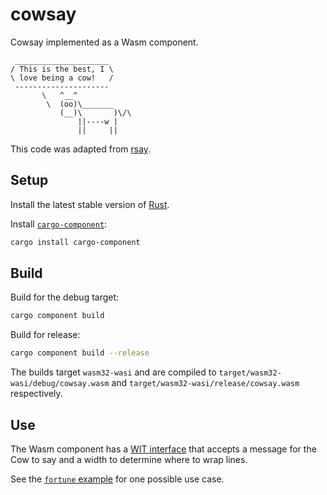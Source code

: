 # cowsay

Cowsay implemented as a Wasm component.

```
 _____________________
/ This is the best, I \
\ love being a cow!   /
 ---------------------
       \   ^__^
        \  (oo)\_______
           (__)\       )\/\
               ||----w |
               ||     ||
```

This code was adapted from [rsay][rust-rsay].

## Setup

Install the latest stable version of [Rust][install-rust].

Install [`cargo-component`][cargo-component]:

```sh
cargo install cargo-component
```

## Build

Build for the debug target:

```sh
cargo component build
```

Build for release:

```sh
cargo component build --release
```

The builds target `wasm32-wasi` and are compiled to `target/wasm32-wasi/debug/cowsay.wasm` and `target/wasm32-wasi/release/cowsay.wasm` respectively.

## Use

The Wasm component has a [WIT interface][wit-interface] that accepts a message for the Cow to say and a width to determine where to wrap lines.

See the [`fortune` example][fortune-example] for one possible use case.

[cargo-component]: https://github.com/bytecodealliance/cargo-component
[fortune-example]: ./examples/fortune
[install-rust]: https://www.rust-lang.org/tools/install
[rust-rsay]: https://github.com/NickTomlin/rust-rsay
[wit-interface]: ./wit/world.wit
